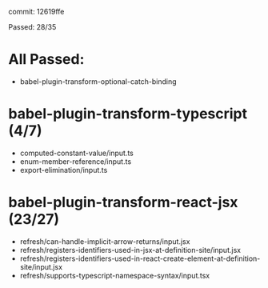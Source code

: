 commit: 12619ffe

Passed: 28/35

# All Passed:
* babel-plugin-transform-optional-catch-binding


# babel-plugin-transform-typescript (4/7)
* computed-constant-value/input.ts
* enum-member-reference/input.ts
* export-elimination/input.ts

# babel-plugin-transform-react-jsx (23/27)
* refresh/can-handle-implicit-arrow-returns/input.jsx
* refresh/registers-identifiers-used-in-jsx-at-definition-site/input.jsx
* refresh/registers-identifiers-used-in-react-create-element-at-definition-site/input.jsx
* refresh/supports-typescript-namespace-syntax/input.tsx

